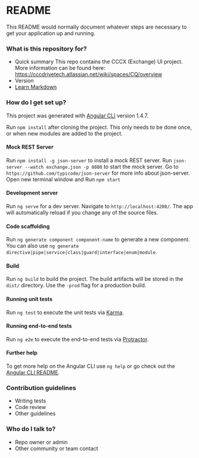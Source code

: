 # README #

This README would normally document whatever steps are necessary to get your application up and running.

### What is this repository for? ###

* Quick summary
This repo contains the CCCX (Exchange) UI project. More information can be found here:
https://cccdrivetech.atlassian.net/wiki/spaces/CQ/overview
* Version
* [Learn Markdown](https://bitbucket.org/tutorials/markdowndemo)

### How do I get set up? ###

This project was generated with [Angular CLI](https://github.com/angular/angular-cli) version 1.4.7.

Run `npm install` after cloning the project.  This only needs to be done once, or when new modules are added to the project.

#### Mock REST Server

Run `npm install -g json-server` to install a mock REST server.
Run `json-server --watch exchange.json -p 8080` to start the mock server.  Go to `https://github.com/typicode/json-server` for more info about json-server.
Open new terminal window and Run `npm start`

#### Development server

Run `ng serve` for a dev server. Navigate to `http://localhost:4200/`. The app will automatically reload if you change any of the source files.

#### Code scaffolding

Run `ng generate component component-name` to generate a new component. You can also use `ng generate directive|pipe|service|class|guard|interface|enum|module`.

#### Build

Run `ng build` to build the project. The build artifacts will be stored in the `dist/` directory. Use the `-prod` flag for a production build.

#### Running unit tests

Run `ng test` to execute the unit tests via [Karma](https://karma-runner.github.io).

#### Running end-to-end tests

Run `ng e2e` to execute the end-to-end tests via [Protractor](http://www.protractortest.org/).

#### Further help

To get more help on the Angular CLI use `ng help` or go check out the [Angular CLI README](https://github.com/angular/angular-cli/blob/master/README.md).

### Contribution guidelines ###

* Writing tests
* Code review
* Other guidelines

### Who do I talk to? ###

* Repo owner or admin
* Other community or team contact
